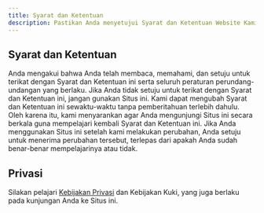 ```yaml
---
title: Syarat dan Ketentuan
description: Pastikan Anda menyetujui Syarat dan Ketentuan Website Kami
---
```


## Syarat dan Ketentuan

Anda mengakui bahwa Anda telah membaca, memahami, dan setuju untuk terikat dengan Syarat dan Ketentuan ini serta seluruh peraturan perundang-undangan yang berlaku. Jika Anda tidak setuju untuk terikat dengan Syarat dan Ketentuan ini, jangan gunakan Situs ini. Kami dapat mengubah Syarat dan Ketentuan ini sewaktu-waktu tanpa pemberitahuan terlebih dahulu. Oleh karena itu, kami menyarankan agar Anda mengunjungi Situs ini secara berkala guna mempelajari kembali Syarat dan Ketentuan ini. Jika Anda menggunakan Situs ini setelah kami melakukan perubahan, Anda setuju untuk menerima perubahan tersebut, terlepas dari apakah Anda sudah benar-benar mempelajarinya atau tidak.

## Privasi

Silakan pelajari [Kebijakan Privasi](/akreditasi/docs/privacy) dan Kebijakan Kuki, yang juga berlaku pada kunjungan Anda ke Situs ini.
